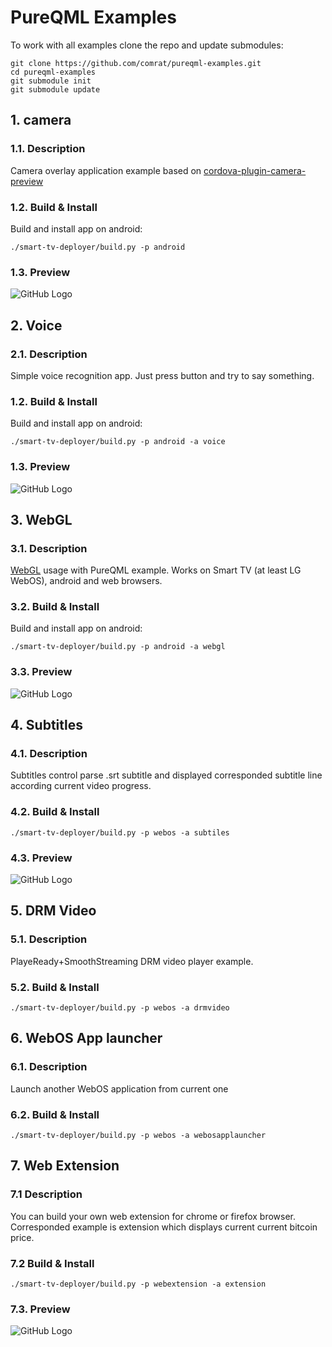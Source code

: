 # PureQML Examples
To work with all examples clone the repo and update submodules:
```
git clone https://github.com/comrat/pureqml-examples.git
cd pureqml-examples
git submodule init
git submodule update
```

## 1. camera
### 1.1. Description
Camera overlay application example based on [cordova-plugin-camera-preview](https://www.npmjs.com/package/cordova-plugin-camera-preview)
### 1.2. Build & Install
Build and install app on android:
```
./smart-tv-deployer/build.py -p android
```

### 1.3. Preview
![GitHub Logo](https://github.com/comrat/pureqml-examples/raw/master/dist/screens/camera.png)

## 2. Voice
### 2.1. Description
Simple voice recognition app. Just press button and try to say something.
### 1.2. Build & Install
Build and install app on android:
```
./smart-tv-deployer/build.py -p android -a voice
```

### 1.3. Preview
![GitHub Logo](https://github.com/comrat/pureqml-examples/raw/master/dist/screens/voice.jpg)

## 3. WebGL
### 3.1. Description
[WebGL](https://ru.wikipedia.org/wiki/WebGL) usage with PureQML example. Works on Smart TV (at least LG WebOS), android and web browsers.
### 3.2. Build & Install
Build and install app on android:
```
./smart-tv-deployer/build.py -p android -a webgl
```
### 3.3. Preview
![GitHub Logo](https://github.com/comrat/pureqml-examples/raw/master/dist/screens/webgl.png)


## 4. Subtitles
### 4.1. Description
Subtitles control parse .srt subtitle and displayed corresponded subtitle line according current video progress.
### 4.2. Build & Install
```
./smart-tv-deployer/build.py -p webos -a subtiles
```
### 4.3. Preview
![GitHub Logo](https://github.com/comrat/pureqml-examples/raw/master/dist/screens/subtitles.png)


## 5. DRM Video
### 5.1. Description
PlayeReady+SmoothStreaming DRM video player example.
### 5.2. Build & Install
```
./smart-tv-deployer/build.py -p webos -a drmvideo
```

## 6. WebOS App launcher
### 6.1. Description
Launch another WebOS application from current one
### 6.2. Build & Install
```
./smart-tv-deployer/build.py -p webos -a webosapplauncher
```


## 7. Web Extension
### 7.1 Description
You can build your own web extension for chrome or firefox browser. Corresponded example is extension which displays current current bitcoin price.
### 7.2 Build & Install
```
./smart-tv-deployer/build.py -p webextension -a extension
```
### 7.3. Preview
![GitHub Logo](https://github.com/comrat/pureqml-examples/raw/master/dist/screens/extension.png)
